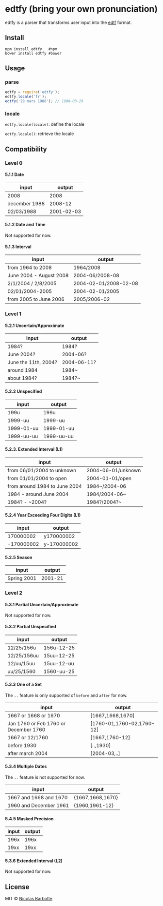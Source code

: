 # edtfy (bring your own pronunciation)

edtfy is a parser that transforms user input into the [edtf](http://www.loc.gov/standards/datetime/pre-submission.html) format.

## Install

```
npm install edtfy   #npm
bower install edtfy #bower
```

## Usage

### parse

```js
edtfy = require('edtfy');
edtfy.locale('fr');
edtfy('29 mars 1988'); // 1988-03-29
```

### locale

`edtfy.locale(locale)`: define the locale

`edtfy.locale()`: retrieve the locale

## Compatibility

### Level 0

#### 5.1.1 Date

input|output
-----|------
2008 | 2008
december 1988 | 2008-12
02/03/1988 | 2001-02-03

#### 5.1.2 Date and Time

Not supported for now.

#### 5.1.3 Interval

input|output
-----|------
from 1964 to 2008 | 1964/2008
June 2004 - August 2008 | 2004-06/2008-08
2/1/2004 / 2/8/2005 | 2004-02-01/2008-02-08
02/01/2004-2005 | 2004-02-01/2005
from 2005 to June 2006 | 2005/2006-02

### Level 1

#### 5.2.1 Uncertain/Approximate

input|output
-----|------
1984? | 1984?
June 2004? | 2004-06?
June the 11th, 2004? | 2004-06-11?
around 1984 | 1984~
about 1984? | 1984?~

#### 5.2.2 Unspecified

input|output
-----|------
199u | 199u
1999-uu | 1999-uu
1999-01-uu | 1999-01-uu
1999-uu-uu | 1999-uu-uu

#### 5.2.3. Extended Interval (L1)

input|output
-----|------
from 06/01/2004 to unknown | 2004-06-01/unknown
from 01/01/2004 to open | 2004-01-01/open
from around 1984 to June 2004 | 1984~/2004-06
1984 - around June 2004 | 1984/2004-06~
1984? - ~2004? | 1984?/2004?~

#### 5.2.4 Year Exceeding Four Digits (L1)

input|output
-----|------
170000002 | y170000002
-170000002 | y-170000002

#### 5.2.5 Season

input|output
-----|------
Spring 2001 | 2001-21

### Level 2

#### 5.3.1 Partial Uncertain/Approximate

Not supported for now.

#### 5.3.2 Partial Unspecified

input|output
-----|------
12/25/156u | 156u-12-25
12/25/156uu | 15uu-12-25
12/uu/15uu | 15uu-12-uu
uu/25/1560 | 1560-uu-25

#### 5.3.3 One of a Set

The `..` feature is only supported of `before` and `after` for now.

input|output
-----|------
1667 or 1668 or 1670 | [1667,1668,1670]
Jan 1760 or Feb 1760 or December 1760 | [1760-01,1760-02,1760-12]
1667 or 12/1760 | [1667,1760-12]
before 1930 | [..,1930]
after march 2004 | [2004-03,..]

#### 5.3.4 Multiple Dates

The `..` feature is not supported for now.

input|output
-----|------
1667 and 1668 and 1670 | {1667,1668,1670}
1960 and December 1961 | {1960,1961-12}

#### 5.4.5 Masked Precision

input|output
-----|------
196x | 196x
19xx  | 19xx

#### 5.3.6 Extended Interval (L2)

Not supported for now.

## License

MIT © [Nicolas Barbotte](http://barbotte.net)
